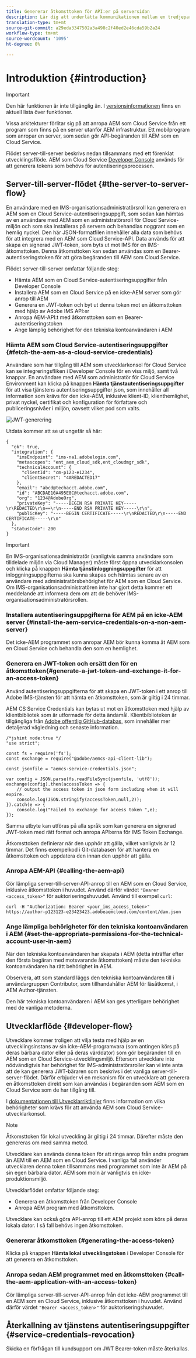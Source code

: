 ```yaml
---
title: Genererar åtkomsttoken för API:er på serversidan
description: Lär dig att underlätta kommunikationen mellan en tredjepartsserver och AEM som en Cloud Service genom att generera en säker JWT-token
translation-type: tm+mt
source-git-commit: a29eda3347502a3a498c2f40ed2e46cda59b2a24
workflow-type: tm+mt
source-wordcount: '1095'
ht-degree: 0%

---
```



# Introduktion {#introduction}

>[!IMPORTANT]
>
>Den här funktionen är inte tillgänglig än. I [versionsinformationen](/help/release-notes/release-notes-cloud/release-notes-current.md) finns en aktuell lista över funktioner.

Vissa arkitekturer förlitar sig på att anropa AEM som Cloud Service från ett program som finns på en server utanför AEM infrastruktur. Ett mobilprogram som anropar en server, som sedan gör API-begäranden till AEM som en Cloud Service.

Flödet server-till-server beskrivs nedan tillsammans med ett förenklat utvecklingsflöde. AEM som Cloud Service [Developer Console](development-guidelines.md#crxde-lite-and-developer-console) används för att generera tokens som behövs för autentiseringsprocessen.

## Server-till-server-flödet {#the-server-to-server-flow}

En användare med en IMS-organisationsadministratörsroll kan generera en AEM som en Cloud Service-autentiseringsuppgift, som sedan kan hämtas av en användare med AEM som en administratörsroll för Cloud Service-miljön och som ska installeras på servern och behandlas noggrant som en hemlig nyckel. Den här JSON-formatfilen innehåller alla data som behövs för att integrera med en AEM som Cloud Service-API. Data används för att skapa en signerad JWT-token, som byts ut mot IMS för en IMS-åtkomsttoken. Denna åtkomsttoken kan sedan användas som en Bearer-autentiseringstoken för att göra begäranden till AEM som Cloud Service.

Flödet server-till-server omfattar följande steg:

* Hämta AEM som en Cloud Service-autentiseringsuppgifter från Developer Console
* Installera AEM som en Cloud Service på en icke-AEM server som gör anrop till AEM
* Generera en JWT-token och byt ut denna token mot en åtkomsttoken med hjälp av Adobe IMS API:er
* Anropa AEM-API:t med åtkomsttoken som en Bearer-autentiseringstoken
* Ange lämplig behörighet för den tekniska kontoanvändaren i AEM

### Hämta AEM som Cloud Service-autentiseringsuppgifter {#fetch-the-aem-as-a-cloud-service-credentials}

Användare som har tillgång till AEM som utvecklarkonsol för Cloud Service kan se integreringsfliken i Developer Console för en viss miljö, samt två knappar. En användare med AEM som administratör för Cloud Service Environment kan klicka på knappen **Hämta tjänstautentiseringsuppgifter** för att visa tjänstens autentiseringsuppgifter json, som innehåller all information som krävs för den icke-AEM, inklusive klient-ID, klienthemlighet, privat nyckel, certifikat och konfiguration för författare och publiceringsnivåer i miljön, oavsett vilket pod som valts.

![JWT-generering](assets/JWTtoken3.png)

Utdata kommer att se ut ungefär så här:

```
{
  "ok": true,
  "integration": {
    "imsEndpoint": "ims-na1.adobelogin.com",
    "metascopes": "ent_aem_cloud_sdk,ent_cloudmgr_sdk",
    "technicalAccount": {
      "clientId": "cm-p123-e1234",
      "clientSecret": "4AREDACTED17"
    },
    "email": "abcd@techacct.adobe.com",
    "id": "ABCDAE10A495E8C@techacct.adobe.com",
    "org": "1234@AdobeOrg",
    "privateKey": "-----BEGIN RSA PRIVATE KEY-----\r\REDACTED\r\n==\r\n-----END RSA PRIVATE KEY-----\r\n",
    "publicKey": "-----BEGIN CERTIFICATE-----\r\nREDACTED\r\n-----END CERTIFICATE-----\r\n"
  },
  "statusCode": 200
}
```

>[!IMPORTANT]
>
>En IMS-organisationsadministratör (vanligtvis samma användare som tilldelade miljön via Cloud Manager) måste först öppna utvecklarkonsolen och klicka på knappen **Hämta tjänstinloggningsuppgifter** för att inloggningsuppgifterna ska kunna skapas och hämtas senare av en användare med administratörsbehörighet för AEM som en Cloud Service. Om IMS-organisationsadministratören inte har gjort detta kommer ett meddelande att informera dem om att de behöver IMS-organisationsadministratörsrollen.

### Installera autentiseringsuppgifterna för AEM på en icke-AEM server {#install-the-aem-service-credentials-on-a-non-aem-server}

Det icke-AEM programmet som anropar AEM bör kunna komma åt AEM som en Cloud Service och behandla den som en hemlighet.

### Generera en JWT-token och ersätt den för en åtkomsttoken{#generate-a-jwt-token-and-exchange-it-for-an-access-token}

Använd autentiseringsuppgifterna för att skapa en JWT-token i ett anrop till Adobe IMS-tjänsten för att hämta en åtkomsttoken, som är giltig i 24 timmar.

AEM CS Service Credentials kan bytas ut mot en åtkomsttoken med hjälp av klientbibliotek som är utformade för detta ändamål. Klientbiblioteken är tillgängliga från [Adobe offentlig GitHub-databas](https://github.com/adobe/aemcs-api-client-lib), som innehåller mer detaljerad vägledning och senaste information.

```
/*jshint node:true */
"use strict";

const fs = require('fs');
const exchange = require("@adobe/aemcs-api-client-lib");

const jsonfile = "aemcs-service-credentials.json";

var config = JSON.parse(fs.readFileSync(jsonfile, 'utf8'));
exchange(config).then(accessToken => {
    // output the access token in json form including when it will expire.
    console.log(JSON.stringify(accessToken,null,2));
}).catch(e => {
    console.log("Failed to exchange for access token ",e);
});
```

Samma utbyte kan utföras på alla språk som kan generera en signerad JWT-token med rätt format och anropa API:erna för IMS Token Exchange.

Åtkomsttoken definierar när den upphör att gälla, vilket vanligtvis är 12 timmar. Det finns exempelkod i Git-databasen för att hantera en åtkomsttoken och uppdatera den innan den upphör att gälla.

### Anropa AEM-API {#calling-the-aem-api}

Gör lämpliga server-till-server-API-anrop till en AEM som en Cloud Service, inklusive åtkomsttoken i huvudet. Använd därför värdet `"Bearer <access_token>"` för auktoriseringshuvudet. Använd till exempel `curl`:

```curlc
curl -H "Authorization: Bearer <your_ims_access_token>" https://author-p123123-e23423423.adobeaemcloud.com/content/dam.json
```

### Ange lämpliga behörigheter för den tekniska kontoanvändaren i AEM {#set-the-appropriate-permissions-for-the-technical-account-user-in-aem}

När den tekniska kontoanvändaren har skapats i AEM (detta inträffar efter den första begäran med motsvarande åtkomsttoken) måste den tekniska kontoanvändaren ha rätt behörighet **in** AEM.

Observera, att som standard läggs den tekniska kontoanvändaren till i användargruppen Contributor, som tillhandahåller AEM för läsåtkomst, i AEM Author-tjänsten.

Den här tekniska kontoanvändaren i AEM kan ges ytterligare behörighet med de vanliga metoderna.

## Utvecklarflöde {#developer-flow}

Utvecklare kommer troligen att vilja testa med hjälp av en utvecklingsinstans av sin icke-AEM-programvara (som antingen körs på deras bärbara dator eller på deras värddator) som gör begäranden till en AEM som en Cloud Service-utvecklingsmiljö. Eftersom utvecklare inte nödvändigtvis har behörighet för IMS-administratörsroller kan vi inte anta att de kan generera JWT-bäraren som beskrivs i det vanliga server-till-server-flödet. Därför erbjuder vi en mekanism för en utvecklare att generera en åtkomsttoken direkt som kan användas i begäranden som AEM som en Cloud Service som de har tillgång till.

I [dokumentationen till Utvecklarriktlinjer](/help/implementing/developing/introduction/development-guidelines.md#crxde-lite-and-developer-console) finns information om vilka behörigheter som krävs för att använda AEM som Cloud Service-utvecklarkonsol.

>[!NOTE]
>
>Åtkomsttoken för lokal utveckling är giltig i 24 timmar. Därefter måste den genereras om med samma metod.

Utvecklare kan använda denna token för att ringa anrop från andra program än AEM till en AEM som en Cloud Service. I vanliga fall använder utvecklaren denna token tillsammans med programmet som inte är AEM på sin egen bärbara dator. AEM som moln är vanligtvis en icke-produktionsmiljö.

Utvecklarflödet omfattar följande steg:

* Generera en åtkomsttoken från Developer Console
* Anropa AEM program med åtkomsttoken.

Utvecklare kan också göra API-anrop till ett AEM projekt som körs på deras lokala dator. I så fall behövs ingen åtkomsttoken.

### Genererar åtkomsttoken {#generating-the-access-token}

Klicka på knappen **Hämta lokal utvecklingstoken** i Developer Console för att generera en åtkomsttoken.

### Anropa sedan AEM programmet med en åtkomsttoken {#call-the-aem-application-with-an-access-token}

Gör lämpliga server-till-server-API-anrop från det icke-AEM programmet till en AEM som en Cloud Service, inklusive åtkomsttoken i huvudet. Använd därför värdet `"Bearer <access_token>"` för auktoriseringshuvudet.

## Återkallning av tjänstens autentiseringsuppgifter {#service-credentials-revocation}

Skicka en förfrågan till kundsupport om JWT Bearer-token måste återkallas.